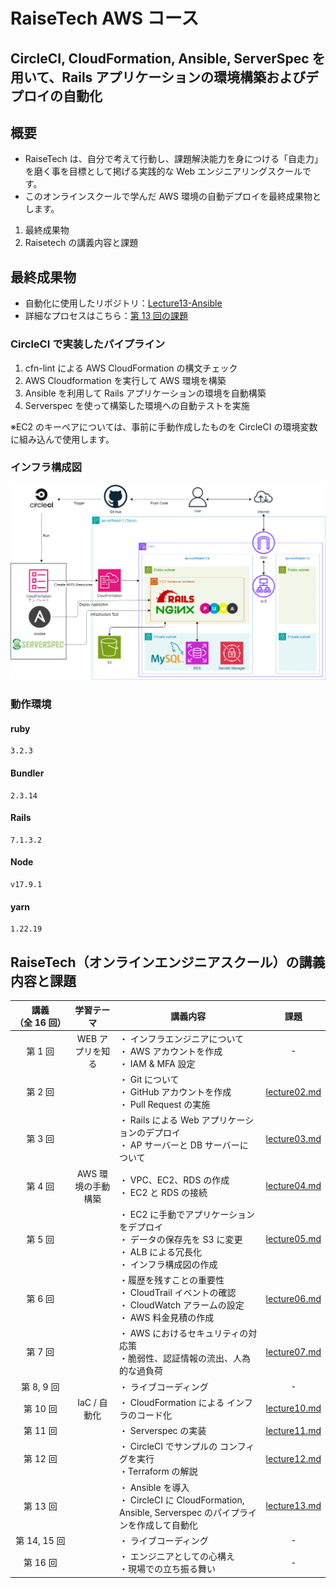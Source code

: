 # RaiseTech AWS コース

## CircleCI, CloudFormation, Ansible, ServerSpec を用いて、Rails アプリケーションの環境構築およびデプロイの自動化

## 概要

- RaiseTech は、自分で考えて行動し、課題解決能力を身につける「自走力」を磨く事を目標として掲げる実践的な Web エンジニアリングスクールです。
- このオンラインスクールで学んだ AWS 環境の自動デプロイを最終成果物とします。

1. 最終成果物
2. Raisetech の講義内容と課題

## 最終成果物

- 自動化に使用したリポジトリ：[Lecture13-Ansible](https://github.com/hiro-okumura/Lecture13-Ansible)
- 詳細なプロセスはこちら：[第 13 回の課題](lecture13/lecture13.md)

### CircleCI で実装したパイプライン

1. cfn-lint による AWS CloudFormation の構文チェック
2. AWS Cloudformation を実行して AWS 環境を構築
3. Ansible を利用して Rails アプリケーションの環境を自動構築
4. Serverspec を使って構築した環境への自動テストを実施

※EC2 のキーペアについては、事前に手動作成したものを CircleCI の環境変数に組み込んで使用します。

### インフラ構成図

![インフラ構成図](インフラ構成図.png)

### 動作環境

#### ruby

```
3.2.3
```

#### Bundler

```
2.3.14
```

#### Rails

```
7.1.3.2
```

#### Node

```
v17.9.1
```

#### yarn

```
1.22.19
```

## RaiseTech（オンラインエンジニアスクール）の講義内容と課題

| 講義<br> （全&nbsp;16&nbsp;回） |     学習テーマ     | 講義内容                                                                                                                     |                  課題                  |
| :-----------------------------: | :----------------: | ---------------------------------------------------------------------------------------------------------------------------- | :------------------------------------: |
|             第 1 回             |  WEB アプリを知る  | ・ インフラエンジニアについて<br>・ AWS アカウントを作成<br>・ IAM & MFA 設定                                                |                   -                    |
|             第 2 回             |                    | ・ Git について<br>・ GitHub アカウントを作成<br>・ Pull Request の実施                                                      | [lecture02.md](lecture02/lecture02.md) |
|             第 3 回             |                    | ・ Rails による Web アプリケーションのデプロイ <br>・ AP サーバーと DB サーバーについて                                      | [lecture03.md](lecture03/lecture03.md) |
|             第 4 回             | AWS 環境の手動構築 | ・ VPC、EC2、RDS の作成<br>・ EC2 と RDS の接続                                                                              | [lecture04.md](lecture04/lecture04.md) |
|             第 5 回             |                    | ・ EC2 に手動でアプリケーションをデプロイ<br>・ データの保存先を S3 に変更<br>・ ALB による冗長化<br>・ インフラ構成図の作成 | [lecture05.md](lecture05/lecture05.md) |
|             第 6 回             |                    | ・履歴を残すことの重要性<br>・ CloudTrail イベントの確認<br>・ CloudWatch アラームの設定<br>・ AWS 料金見積の作成            | [lecture06.md](lecture06/lecture06.md) |
|             第 7 回             |                    | ・ AWS におけるセキュリティの対応策<br>・脆弱性、認証情報の流出、人為的な過負荷                                              |      [lecture07.md](lecture07.md)      |
|           第 8, 9 回            |                    | ・ ライブコーディング                                                                                                        |                   -                    |
|            第 10 回             |    IaC / 自動化    | ・ CloudFormation による インフラのコード化                                                                                  | [lecture10.md](lecture10/lecture10.md) |
|            第 11 回             |                    | ・ Serverspec の実装                                                                                                         | [lecture11.md](lecture11/lecture11.md) |
|            第 12 回             |                    | ・ CircleCI でサンプルの コンフィグを実行<br>・Terraform の解説                                                              | [lecture12.md](lecture12/lecture12.md) |
|            第 13 回             |                    | ・ Ansible を導入<br>・ CircleCI に CloudFormation, Ansible, Serverspec のパイプラインを作成して自動化                       | [lecture13.md](lecture13/lecture13.md) |
|          第 14, 15 回           |                    | ・ ライブコーディング                                                                                                        |                   -                    |
|            第 16 回             |                    | ・ エンジニアとしての心構え<br>・現場での立ち振る舞い                                                                        |                   -                    |
